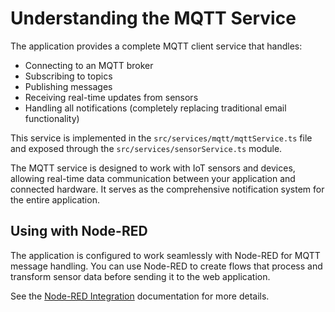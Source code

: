 
# Understanding the MQTT Service

The application provides a complete MQTT client service that handles:
- Connecting to an MQTT broker
- Subscribing to topics
- Publishing messages
- Receiving real-time updates from sensors
- Handling all notifications (completely replacing traditional email functionality)

This service is implemented in the `src/services/mqtt/mqttService.ts` file and exposed through the `src/services/sensorService.ts` module.

The MQTT service is designed to work with IoT sensors and devices, allowing real-time data communication between your application and connected hardware. It serves as the comprehensive notification system for the entire application.

## Using with Node-RED

The application is configured to work seamlessly with Node-RED for MQTT message handling. You can use Node-RED to create flows that process and transform sensor data before sending it to the web application.

See the [Node-RED Integration](./node-red-integration.md) documentation for more details.
